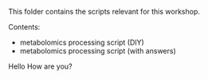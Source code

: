 This folder contains the scripts relevant for this workshop.

Contents:
- metabolomics processing script (DIY)
- metabolomics processing script (with answers)

Hello 
How are you?